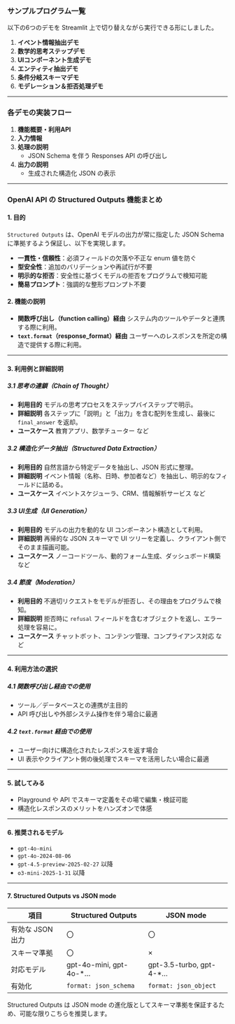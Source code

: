 ### サンプルプログラム一覧

以下の6つのデモを Streamlit 上で切り替えながら実行できる形にしました。

1. **イベント情報抽出デモ**
2. **数学的思考ステップデモ**
3. **UIコンポーネント生成デモ**
4. **エンティティ抽出デモ**
5. **条件分岐スキーマデモ**
6. **モデレーション＆拒否処理デモ**

---

### 各デモの実装フロー

1. **機能概要・利用API**
2. **入力情報**
3. **処理の説明**
   - JSON Schema を伴う Responses API の呼び出し
4. **出力の説明**
   - 生成された構造化 JSON の表示

---

### OpenAI API の Structured Outputs 機能まとめ

#### 1. 目的

`Structured Outputs` は、OpenAI モデルの出力が常に指定した JSON Schema に準拠するよう保証し、以下を実現します。

- **一貫性・信頼性**：必須フィールドの欠落や不正な enum 値を防ぐ
- **型安全性**：追加のバリデーションや再試行が不要
- **明示的な拒否**：安全性に基づくモデルの拒否をプログラムで検知可能
- **簡易プロンプト**：強調的な整形プロンプト不要

#### 2. 機能の説明

- **関数呼び出し（function calling）経由**
  システム内のツールやデータと連携する際に利用。
- **`text.format`（response_format）経由**
  ユーザーへのレスポンスを所定の構造で提供する際に利用。

---

#### 3. 利用例と詳細説明

##### 3.1 思考の連鎖（Chain of Thought）

- **利用目的**
  モデルの思考プロセスをステップバイステップで明示。
- **詳細説明**
  各ステップに「説明」と「出力」を含む配列を生成し、最後に `final_answer` を返却。
- **ユースケース**
  教育アプリ、数学チューター など

##### 3.2 構造化データ抽出（Structured Data Extraction）

- **利用目的**
  自然言語から特定データを抽出し、JSON 形式に整理。
- **詳細説明**
  イベント情報（名称、日時、参加者など）を抽出し、明示的なフィールドに詰める。
- **ユースケース**
  イベントスケジューラ、CRM、情報解析サービス など

##### 3.3 UI生成（UI Generation）

- **利用目的**
  モデルの出力を動的な UI コンポーネント構造として利用。
- **詳細説明**
  再帰的な JSON スキーマで UI ツリーを定義し、クライアント側でそのまま描画可能。
- **ユースケース**
  ノーコードツール、動的フォーム生成、ダッシュボード構築 など

##### 3.4 節度（Moderation）

- **利用目的**
  不適切リクエストをモデルが拒否し、その理由をプログラムで検知。
- **詳細説明**
  拒否時に `refusal` フィールドを含むオブジェクトを返し、エラー処理を容易に。
- **ユースケース**
  チャットボット、コンテンツ管理、コンプライアンス対応 など

---

#### 4. 利用方法の選択

##### 4.1 関数呼び出し経由での使用

- ツール／データベースとの連携が主目的
- API 呼び出しや外部システム操作を伴う場合に最適

##### 4.2 `text.format` 経由での使用

- ユーザー向けに構造化されたレスポンスを返す場合
- UI 表示やクライアント側の後処理でスキーマを活用したい場合に最適

---

#### 5. 試してみる

- Playground や API でスキーマ定義をその場で編集・検証可能
- 構造化レスポンスのメリットをハンズオンで体感

---

#### 6. 推奨されるモデル

- `gpt-4o-mini`
- `gpt-4o-2024-08-06`
- `gpt-4.5-preview-2025-02-27` 以降
- `o3-mini-2025-1-31` 以降

---

#### 7. Structured Outputs vs JSON mode

| 項目                | Structured Outputs       | JSON mode                 |
| ------------------- | ------------------------ | ------------------------- |
| 有効な JSON 出力    | 〇                       | 〇                        |
| スキーマ準拠        | 〇                       | ×                         |
| 対応モデル          | gpt-4o-mini, gpt-4o-*…   | gpt-3.5-turbo, gpt-4-*…   |
| 有効化              | `format: json_schema`    | `format: json_object`     |

Structured Outputs は JSON mode の進化版としてスキーマ準拠を保証するため、可能な限りこちらを推奨します。
